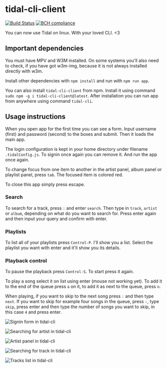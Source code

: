 # tidal-cli-client 
[![Build Status](https://travis-ci.org/okonek/tidal-cli-client.svg?branch=master)](https://travis-ci.org/okonek/tidal-cli-client) [![BCH compliance](https://bettercodehub.com/edge/badge/okonek/tidal-cli-client?branch=master)](https://bettercodehub.com/)

You can now use Tidal on linux. With your loved CLI. &lt;3

## Important dependencies
You must have MPV and W3M installed. On some systems you'll also need to check, if you have got w3m-img, because it is not always installed directly with w3m.

Install other dependencies with `npm install` and run with `npm run app`. 

You can also install `tidal-cli-client` from npm. Install it using command `sudo npm -g i tidal-cli-client@latest`. After installation you can run app from anywhere using command `tidal-cli`.

## Usage instructions
When you open app for the first time you can see a form. Input username (first) and password (second) to the boxes and submit. Then it loads the main app. 

The login configuration is kept in your home directory under filename `.tidalConfig.js`. To signin once again you can remove it. And run the app once again.

To change focus from one item to another in the artist panel, album panel or playlist panel, press `tab`. The focused item is colored red.

To close this app simply press escape.

### Search
To search for a track, press `:` and enter `search`. Then type in `track`, `artist` or `album`, depending on what do you want to search for. Press enter again and then input your query and confirm with enter.

### Playlists
To list all of your playlists press `Control-P`. I'll show you a list. Select the playlist you want with enter and it'll show you its details.

### Playback control
To pause the playback press `Control-S`. To start press it again. 

To play a song select it on list using enter (mouse not working yet). To add it to the end of the queue press `a` on it, to add it as next to the queue, press `n`.

When playing, if you want to skip to the next song press `:` and then type `next`. If you want to skip for example four songs in the queue, press `:`, type `skip`, press enter and then type the number of songs you want to skip, in this case `4` and press enter.



![Signin form in tidal-cli](https://user-images.githubusercontent.com/24360027/34915577-60560934-f929-11e7-80d0-2282680f09c5.png)

![Searching for artist in tidal-cli](https://user-images.githubusercontent.com/24360027/34915576-60372c3a-f929-11e7-964d-f98fcc951926.png)

![Artist panel in tidal-cli](https://user-images.githubusercontent.com/24360027/34915622-de49b8e0-f929-11e7-9960-e626405d8e71.png)

![Searching for track in tidal-cli](https://user-images.githubusercontent.com/24360027/34915577-60560934-f929-11e7-80d0-2282680f09c5.png)

![Tracks list in tidal-cli](https://user-images.githubusercontent.com/24360027/34915580-60ca4a1a-f929-11e7-9073-5860fcb84a86.png)

